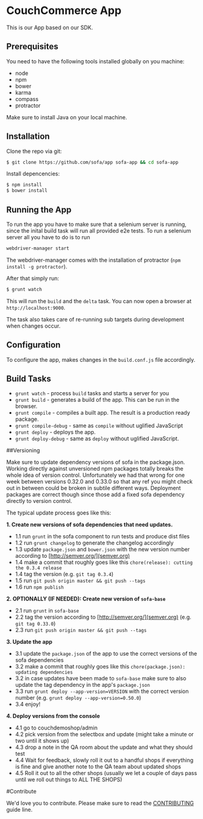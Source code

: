 # CouchCommerce App
This is our App based on our SDK.

## Prerequisites
You need to have the following tools installed globally on you machine:

- node
- npm
- bower
- karma
- compass
- protractor

Make sure to install Java on your local machine.

## Installation

Clone the repo via git:
```sh
$ git clone https://github.com/sofa/app sofa-app && cd sofa-app
```

Install depencencies:
```sh
$ npm install
$ bower install
```
## Running the App

To run the app you have to make sure that a selenium server is running, since the
inital build task will run all provided e2e tests. To run a selenium server all you
have to do is to run

```sh
webdriver-manager start
```

The webdriver-manager comes with the installation of protractor (`npm install -g protractor`).

After that simply run:
```sh
$ grunt watch
```
This will run the `build` and the `delta` task. You can now open a browser at `http://localhost:9000`.

The task also takes care of re-running sub targets during development when changes occur.

## Configuration
To configure the app, makes changes in the `build.conf.js` file accordingly.

## Build Tasks

- `grunt watch` - process `build` tasks and starts a server for you
- `grunt build` - generates a build of the app. This can be run in the browser.
- `grunt compile` - compiles a built app. The result is a production ready package.
- `grunt compile-debug` - same as `compile` without uglified JavaScript
- `grunt deploy` - deploys the app.
- `grunt deploy-debug` - same as `deploy` without uglified JavaScript.

##Versioning

Make sure to update dependency versions of sofa in the package.json. Working directly against
unversioned npm packages totally breaks the whole idea of version control. Unfortunately we had that wrong
for one week between versions 0.32.0 and 0.33.0 so that any ref you might check out in between could
be broken in subtile different ways. Deployment packages are correct though since those add a fixed
sofa dependency directly to version control.

The typical update process goes like this:

**1. Create new versions of sofa dependencies that need updates.**

- 1.1 run `grunt` in the sofa component to run tests and produce dist files
- 1.2 run `grunt changelog` to generate the changelog accordingly
- 1.3 update `package.json` and `bower.json` with the new version number according to [http://semver.org/](semver.org)
- 1.4 make a commit that roughly goes like this `chore(release): cutting the 0.3.4 release`
- 1.4 tag the version (e.g. `git tag 0.3.4`)
- 1.5 run `git push origin master && git push --tags`
- 1.6 run `npm publish`

**2. OPTIONALLY (IF NEEDED): Create new version of `sofa-base`**

- 2.1 run `grunt` in `sofa-base`
- 2.2 tag the version according to [http://semver.org/](semver.org) (e.g. `git tag 0.33.0`)
- 2.3 run `git push origin master && git push --tags`

**3. Update the app**

- 3.1 update the `package.json` of the app to use the correct versions of the sofa dependencies
- 3.2 make a commit that roughly goes like this `chore(package.json): updating dependencies`
- 3.2 in case updates have been made to `sofa-base` make sure to also update the tag dependency in the app's `package.json`
- 3.3 run `grunt deploy --app-version=VERSION` with the correct version number (e.g. `grunt deploy --app-version=0.50.0`)
- 3.4 enjoy!

**4. Deploy versions from the console**

- 4.1 go to couchdemoshop/admin
- 4.2 pick version from the selectbox and update (might take a minute or two until it shows up)
- 4.3 drop a note in the QA room about the update and what they should test
- 4.4 Wait for feedback, slowly roll it out to a handful shops if everything is fine and give another note to the QA team about updated shops
- 4.5 Roll it out to all the other shops (usually we let a couple of days pass until we roll out things to ALL THE SHOPS)

#Contribute

We'd love you to contribute. Please make sure to read the [CONTRIBUTING](https://github.com/sofa/app/blob/master/CONTRIBUTING.md) guide line.


